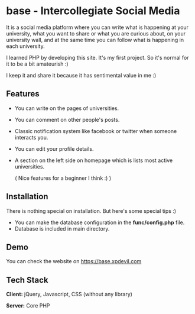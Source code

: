 
# base - Intercollegiate Social Media

It is a social media platform where you can write what is happening at your university, what you want to share or what you are curious about, on your university wall, and at the same time you can follow what is happening in each university.

I learned PHP by developing this site. It's my first project. So it's normal for it to be a bit amateurish :)

I keep it and share it because it has sentimental value in me :)

## Features

- You can write on the pages of universities.
- You can comment on other people's posts.
- Classic notification system like facebook or twitter when someone interacts you.
- You can edit your profile details.
- A section on the left side on homepage which is lists most active universities.

  ( Nice features for a beginner I think :) )

## Installation

There is nothing special on installation. But here's some special tips :)

- You can make the database configuration in the **func/config.php** file.
- Database is included in main directory.


    
## Demo

You can check the website on https://base.xpdevil.com


## Tech Stack

**Client:** jQuery, Javascript, CSS (without any library)

**Server:** Core PHP


